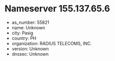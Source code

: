# Nameserver 155.137.65.6

* as_number: 55821
* name: Unknown
* city: Pasig
* country: PH
* organization: RADIUS TELECOMS, INC.
* version: Unknown
* dnssec: Unknown
